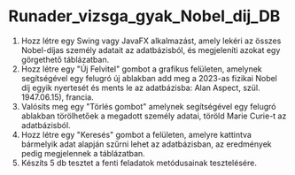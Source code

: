 # Runader_vizsga_gyak_Nobel_dij_DB  
1. Hozz létre egy Swing vagy JavaFX alkalmazást, amely lekéri az összes Nobel-díjas személy adatait az adatbázisból, és megjeleníti azokat egy görgethető táblázatban.  
2. Hozz létre egy "Új Felvitel" gombot a grafikus felületen, amelynek segítségével egy felugró új ablakban add meg a 2023-as fizikai Nobel díj egyik nyertesét és ments le az adatbázisba: Alan Aspect, szül. 1947.06.15), francia.  
3. Valósíts meg egy "Törlés gombot" amelynek segítségével egy felugró ablakban törölhetőek a megadott személy adatai, töröld Marie Curie-t az adatbázisból.
4. Hozz létre egy "Keresés" gombot a felületen, amelyre kattintva bármelyik adat alapján szűrni lehet az adatbázisban, az eredmények pedig megjelennek a táblázatban.  
5. Készíts 5 db tesztet a fenti feladatok metódusainak tesztelésére.  
